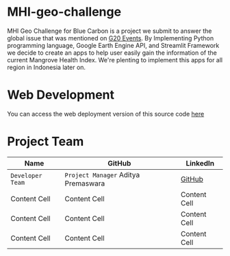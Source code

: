 # MHI-geo-challenge

MHI Geo Challenge for Blue Carbon is a project we submit to answer the global issue that was mentioned on [G20 Events](https://www.icctf.or.id/side-event-3rd-dwg-g20-blue-carbon-enabling-conservation-and-financial-capital/).
By Implementing Python programming language, Google Earth Engine API, and Streamlit Framework we decide to create an apps to help user easily gain the information of the current
Mangrove Health Index. We're plenting to implement this apps for all region in Indonesia later on.

# Web Development

You can access the web deployment version of this source code [here](https://mhi-urgis.streamlit.app/)

# Project Team

| Name | GitHub | LinkedIn |
| ------------- | ------------- | ------------- |
| `Developer Team`| `Project Manager` Aditya Premaswara  | [GitHub](https://github.com/kleditz)  | [LinkedIn](https://www.linkedin.com/in/kadek-aditya-premaswara)  |
| Content Cell  | Content Cell  | Content Cell  |
| Content Cell  | Content Cell  | Content Cell  |
| Content Cell  | Content Cell  | Content Cell  |
